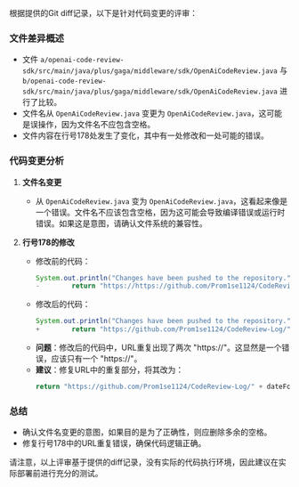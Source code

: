 根据提供的Git diff记录，以下是针对代码变更的评审：

### 文件差异概述
- 文件 `a/openai-code-review-sdk/src/main/java/plus/gaga/middleware/sdk/OpenAiCodeReview.java` 与 `b/openai-code-review-sdk/src/main/java/plus/gaga/middleware/sdk/OpenAiCodeReview.java` 进行了比较。
- 文件名从 `OpenAiCodeReview.java` 变更为 `OpenAiCodeReview.java`，这可能是误操作，因为文件名不应包含空格。
- 文件内容在行号178处发生了变化，其中有一处修改和一处可能的错误。

### 代码变更分析
1. **文件名变更**
   - 从 `OpenAiCodeReview.java` 变为 `OpenAiCodeReview.java`，这看起来像是一个错误。文件名不应该包含空格，因为这可能会导致编译错误或运行时错误。如果这是意图，请确认文件系统的兼容性。

2. **行号178的修改**
   - 修改前的代码：
     ```java
     System.out.println("Changes have been pushed to the repository.");
     -        return "https://https://github.com/Prom1se1124/CodeReview-Log/" + dateFolderName + "/" + fileName;
     ```
   - 修改后的代码：
     ```java
     System.out.println("Changes have been pushed to the repository.");
     +        return "https://github.com/Prom1se1124/CodeReview-Log/" + dateFolderName + "/" + fileName;
     ```
   - **问题**：修改后的代码中，URL重复出现了两次 "https://"。这显然是一个错误，应该只有一个 "https://"。
   - **建议**：修复URL中的重复部分，将其改为：
     ```java
     return "https://github.com/Prom1se1124/CodeReview-Log/" + dateFolderName + "/" + fileName;
     ```

### 总结
- 确认文件名变更的意图，如果目的是为了正确性，则应删除多余的空格。
- 修复行号178中的URL重复错误，确保代码逻辑正确。

请注意，以上评审基于提供的diff记录，没有实际的代码执行环境，因此建议在实际部署前进行充分的测试。